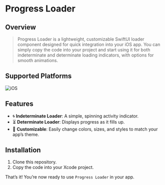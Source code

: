 # Progress Loader

## Overview
> Progress Loader is a lightweight, customizable SwiftUI loader component designed for quick integration into your iOS app. You can simply copy the code into your project and start using it for both indeterminate and determinate loading indicators, with options for smooth animations.

## Supported Platforms

![iOS](https://img.shields.io/badge/iOS-16.0%2B-blue.svg)

## Features
- 🌀 **Indeterminate Loader**: A simple, spinning activity indicator.
- ⏳ **Determinate Loader**: Displays progress as it fills up.
- 🎨 **Customizable**: Easily change colors, sizes, and styles to match your app’s theme.

## Installation

1. Clone this repository.
2. Copy the code into your Xcode project.

That’s it! You’re now ready to use `Progress Loader` in your app.

